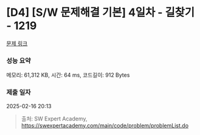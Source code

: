 # [D4] [S/W 문제해결 기본] 4일차 - 길찾기 - 1219 

[문제 링크](https://swexpertacademy.com/main/code/problem/problemDetail.do?contestProbId=AV14geLqABQCFAYD) 

### 성능 요약

메모리: 61,312 KB, 시간: 64 ms, 코드길이: 912 Bytes

### 제출 일자

2025-02-16 20:13



> 출처: SW Expert Academy, https://swexpertacademy.com/main/code/problem/problemList.do